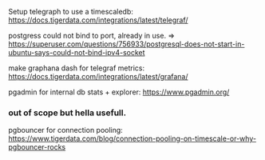 Setup telegraph to use a timescaledb: https://docs.tigerdata.com/integrations/latest/telegraf/

postgress could not bind to port, already in use. => https://superuser.com/questions/756933/postgresql-does-not-start-in-ubuntu-says-could-not-bind-ipv4-socket

make graphana dash for telegraf metrics: https://docs.tigerdata.com/integrations/latest/grafana/

pgadmin for internal db stats + explorer: https://www.pgadmin.org/



### out of scope but hella usefull.

pgbouncer for connection pooling: https://www.tigerdata.com/blog/connection-pooling-on-timescale-or-why-pgbouncer-rocks






